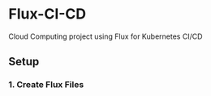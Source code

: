 # Flux-CI-CD
Cloud Computing project using Flux for Kubernetes CI/CD

## Setup

### 1. Create Flux Files

